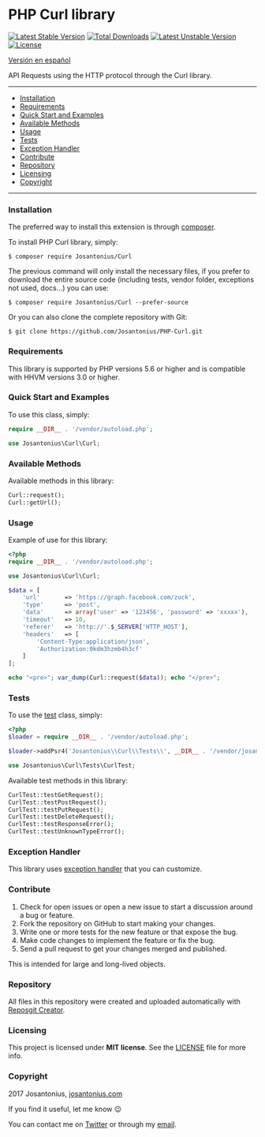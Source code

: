 # PHP Curl library

[![Latest Stable Version](https://poser.pugx.org/josantonius/curl/v/stable)](https://packagist.org/packages/josantonius/curl) [![Total Downloads](https://poser.pugx.org/josantonius/curl/downloads)](https://packagist.org/packages/josantonius/curl) [![Latest Unstable Version](https://poser.pugx.org/josantonius/curl/v/unstable)](https://packagist.org/packages/josantonius/curl) [![License](https://poser.pugx.org/josantonius/curl/license)](https://packagist.org/packages/josantonius/curl)

[Versión en español](README-ES.md)

API Requests using the HTTP protocol through the Curl library.

---

- [Installation](#installation)
- [Requirements](#requirements)
- [Quick Start and Examples](#quick-start-and-examples)
- [Available Methods](#available-methods)
- [Usage](#usage)
- [Tests](#tests)
- [Exception Handler](#exception-handler)
- [Contribute](#contribute)
- [Repository](#repository)
- [Licensing](#licensing)
- [Copyright](#copyright)

---

### Installation

The preferred way to install this extension is through [composer](http://getcomposer.org/download/).

To install PHP Curl library, simply:

    $ composer require Josantonius/Curl

The previous command will only install the necessary files, if you prefer to download the entire source code (including tests, vendor folder, exceptions not used, docs...) you can use:

    $ composer require Josantonius/Curl --prefer-source

Or you can also clone the complete repository with Git:

    $ git clone https://github.com/Josantonius/PHP-Curl.git

### Requirements

This library is supported by PHP versions 5.6 or higher and is compatible with HHVM versions 3.0 or higher.

### Quick Start and Examples

To use this class, simply:

```php
require __DIR__ . '/vendor/autoload.php';

use Josantonius\Curl\Curl;
```
### Available Methods

Available methods in this library:

```php
Curl::request();
Curl::getUrl();
```
### Usage

Example of use for this library:

```php
<?php
require __DIR__ . '/vendor/autoload.php';

use Josantonius\Curl\Curl;

$data = [
    'url'       => 'https://graph.facebook.com/zuck',
    'type'      => 'post',
    'data'      => array('user' => '123456', 'password' => 'xxxxx'),
    'timeout'   => 10,
    'referer'   => 'http://'.$_SERVER['HTTP_HOST'],
    'headers'   => [
        'Content-Type:application/json', 
        'Authorization:0kdm3hzmb4h3cf'
    ]
];

echo "<pre>"; var_dump(Curl::request($data)); echo "</pre>";
```

### Tests 

To use the [test](tests) class, simply:

```php
<?php
$loader = require __DIR__ . '/vendor/autoload.php';

$loader->addPsr4('Josantonius\\Curl\\Tests\\', __DIR__ . '/vendor/josantonius/curl/tests');

use Josantonius\Curl\Tests\CurlTest;

```
Available test methods in this library:

```php
CurlTest::testGetRequest();
CurlTest::testPostRequest();
CurlTest::testPutRequest();
CurlTest::testDeleteRequest();
CurlTest::testResponseError();
CurlTest::testUnknownTypeError();
```

### Exception Handler

This library uses [exception handler](src/Exception) that you can customize.
### Contribute
1. Check for open issues or open a new issue to start a discussion around a bug or feature.
1. Fork the repository on GitHub to start making your changes.
1. Write one or more tests for the new feature or that expose the bug.
1. Make code changes to implement the feature or fix the bug.
1. Send a pull request to get your changes merged and published.

This is intended for large and long-lived objects.

### Repository

All files in this repository were created and uploaded automatically with [Reposgit Creator](https://github.com/Josantonius/BASH-Reposgit).

### Licensing

This project is licensed under **MIT license**. See the [LICENSE](LICENSE) file for more info.

### Copyright

2017 Josantonius, [josantonius.com](https://josantonius.com/)

If you find it useful, let me know :wink:

You can contact me on [Twitter](https://twitter.com/Josantonius) or through my [email](mailto:hello@josantonius.com).